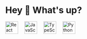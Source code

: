 <h1 align="left">Hey 👋 What's up?</h1>

<div align="left">
   <!-- Logo do React -->
   <img src="https://cdn.jsdelivr.net/gh/devicons/devicon/icons/react/react-original.svg" height="40" alt="React logo" />
   <img width="12" />
 
   <!-- Logo do JavaScript -->
   <img src="https://cdn.jsdelivr.net/gh/devicons/devicon/icons/javascript/javascript-original.svg" height="40" alt="JavaScript logo" />
   <img width="12" />
 
   <!-- Logo do TypeScript -->
   <img src="https://cdn.jsdelivr.net/gh/devicons/devicon/icons/typescript/typescript-original.svg" height="40" alt="TypeScript logo" />
   <img width="12" />
 
   <!-- Logo do Python -->
   <img src="https://cdn.jsdelivr.net/gh/devicons/devicon/icons/python/python-original.svg" height="40" alt="Python logo" />
</div>
